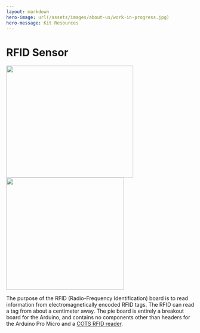 ```yaml
---
layout: markdown
hero-image: url(/assets/images/about-us/work-in-progress.jpg)
hero-message: Kit Resources
---
```


# RFID Sensor

<img src="https://discourse.pierobotics.org/uploads/default/original/1X/654c9af1a80c62048f2e38d5c66c7992c8658fa6.jpg" width="340" height="300">

<img src="https://discourse.pierobotics.org/uploads/default/original/1X/65f3c505b8260640f373f650ba6a669c7c12cb44.jpg" width="315" height="300">

The purpose of the RFID (Radio-Frequency Identification) board is to read information from electromagnetically encoded RFID tags. The RFID can read a tag from about a centimeter away.
The pie board is entirely a breakout board for the Arduino, and contains no components other than headers for the Arduino Pro Micro and a [COTS RFID reader](https://www.aliexpress.com/item/High-Quality-MFRC-522-RC522-RFID-Reader-RF-IC-Card-Inductive-Sensor-Module-For-Arduino-Module/32657638702.html?spm=2114.01010208.3.1.ePefNj&ws_ab_test=searchweb201556_0%2Csearchweb201602_5_10057_10056_10065_10068_10055_10067_10054_10069_10059_10058_418_10073_10017_10070_10060_10061_10052_10062_10053_10050_10051%2Csearchweb201603_7&btsid=cb39fcb9-9ace-4eec-a43a-83949f44e6b2).
